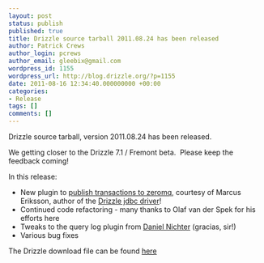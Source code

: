 ```yaml
---
layout: post
status: publish
published: true
title: Drizzle source tarball 2011.08.24 has been released
author: Patrick Crews
author_login: pcrews
author_email: gleebix@gmail.com
wordpress_id: 1155
wordpress_url: http://blog.drizzle.org/?p=1155
date: 2011-08-16 12:34:40.000000000 +00:00
categories:
- Release
tags: []
comments: []
---
```

<div>

Drizzle source tarball, version 2011.08.24 has been released.

We getting closer to the Drizzle 7.1 / Fremont beta.  Please keep the feedback coming!

In this release:
<ul>
	<li>New plugin to <a href="http://developian.blogspot.com/2011/08/zeromq-support-in-drizzle.html">publish transactions to zeromq</a>, courtesy of Marcus Eriksson, author of the <a href="https://launchpad.net/drizzle-jdbc">Drizzle jdbc driver</a>!</li>
	<li>Continued code refactoring - many thanks to Olaf van der Spek for his efforts here</li>
	<li>Tweaks to the query log plugin from <a href="http://hackdrizzle.com/">Daniel Nichter</a> (gracias, sir!)</li>
	<li>Various bug fixes</li>
</ul>
The Drizzle download file can be found <a href="https://launchpad.net/drizzle/fremont/2011-08-15">here</a>

</div>
